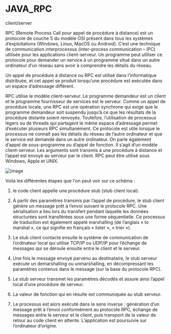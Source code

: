 # JAVA_RPC
client/server

RPC (Remote Process Call pour appel de procédure à distance) est un protocole de couche 5 du modèle OSI présent dans tous les systèmes d’exploitations (Windows, Linux, MacOS ou Android).
C’est une technique de communication interprocessus (inter-process communication – IPC) utilisée pour les applications client-serveur.
Un programme peut utiliser ce protocole pour demander un service à un programme situé dans un autre ordinateur d’un réseau sans avoir à comprendre les détails du réseau.

Un appel de procédure à distance ou RPC est utilisé dans l’informatique distribuée, et cet appel se produit lorsqu’une procédure est exécutée dans un espace d’adressage différent.

RPC utilise le modèle client-serveur. Le programme demandeur est un client et le programme fournisseur de services est le serveur. Comme un appel de procédure locale, une RPC est une opération synchrone qui exige que le programme demandeur soit suspendu jusqu’à ce que les résultats de la procédure distante soient renvoyés. Toutefois, l’utilisation de processus légers ou de threads qui partagent le même espace d’adressage permet d’exécuter plusieurs RPC simultanément.
Ce protocole est utile lorsque le processus ne connaît pas les détails du réseau de l’autre ordinateur et que le service est demandé dans un autre ordinateur. On parle également d’appel de sous-programme ou d’appel de fonction.
Il s’agit d’un modèle client-serveur. Les arguments sont transmis à une procédure à distance et l’appel est envoyé au serveur par le client. RPC peut être utilisé sous Windows, Apple et UNIX.

![image](https://github.com/yamitxc/RPCJAVA/assets/110922220/025df9dd-56d1-4217-a31c-9feda43c9942)


Voila les différentes étapes que l'on peut voir sur ce schéma :

1. le code client appelle une procédure stub (stub client local).

2. À partir des paramètres transmis par l’appel de procédure, le stub client génère un message prêt à l’envoi suivant le protocole RPC. Une sérialisation a lieu lors du transfert pendant laquelle les données structurées sont transférées sous une forme séquentielle. Ce processus de traduction est également appelé marshalling (de l’anglais « to marshal », ce qui signifie en français « lister », « trier »).

3. Le stub client contacte ensuite le système de communication de l’ordinateur local qui utilise TCP/IP ou UDP/IP pour l’échange de messages qui se déroule ensuite entre le client et le serveur.

4. Une fois le message envoyé parvenu au destinataire, le stub serveur exécute un demarshalling ou unmarshalling, en décompressant les paramètres contenus dans le message (sur la base du protocole RPC).

5. Le stub serveur transmet les paramètres décodés et assure ainsi l’appel local d’une procédure de serveur.

6. La valeur de fonction qui en résulte est communiquée au stub serveur.

7. Le processus est alors exécuté dans le sens inverse : génération d’un message prêt à l’envoi conformément au protocole RPC, échange de messages entre le serveur et le client, puis transport de la valeur de retour au code client en attente. L’application est poursuivie sur l’ordinateur d’origine.

